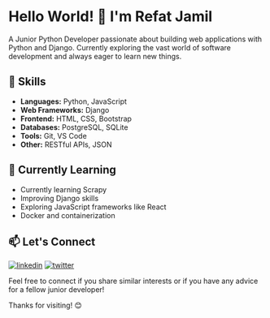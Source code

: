 # Hello World! 👋 I'm Refat Jamil
A Junior Python Developer passionate about building web applications with Python and Django. Currently exploring the vast world of software development and always eager to learn new things.

## 🔧 Skills

- **Languages:** Python, JavaScript
- **Web Frameworks:** Django
- **Frontend:** HTML, CSS, Bootstrap
- **Databases:** PostgreSQL, SQLite
- **Tools:** Git, VS Code
- **Other:** RESTful APIs, JSON

## 🌱 Currently Learning
- Currently learning Scrapy
- Improving Django skills
- Exploring JavaScript frameworks like React
- Docker and containerization

## 📫 Let's Connect

[![linkedin](https://img.shields.io/badge/linkedin-0A66C2?style=for-the-badge&logo=linkedin&logoColor=white)](https://www.linkedin.com/in/refat-jamil/)
[![twitter](https://img.shields.io/badge/twitter-1DA1F2?style=for-the-badge&logo=twitter&logoColor=white)](https://twitter.com/RefatJamil_)

Feel free to connect if you share similar interests or if you have any advice for a fellow junior developer!

Thanks for visiting! 😊
